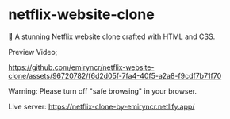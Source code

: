 # netflix-website-clone
🎥 A stunning Netflix website clone crafted with HTML and CSS. 

Preview Video; 

https://github.com/emiryncr/netflix-website-clone/assets/96720782/f6d2d05f-7fa4-40f5-a2a8-f9cdf7b71f70


Warning: Please turn off "safe browsing" in your browser.

Live server: https://netflix-clone-by-emiryncr.netlify.app/

